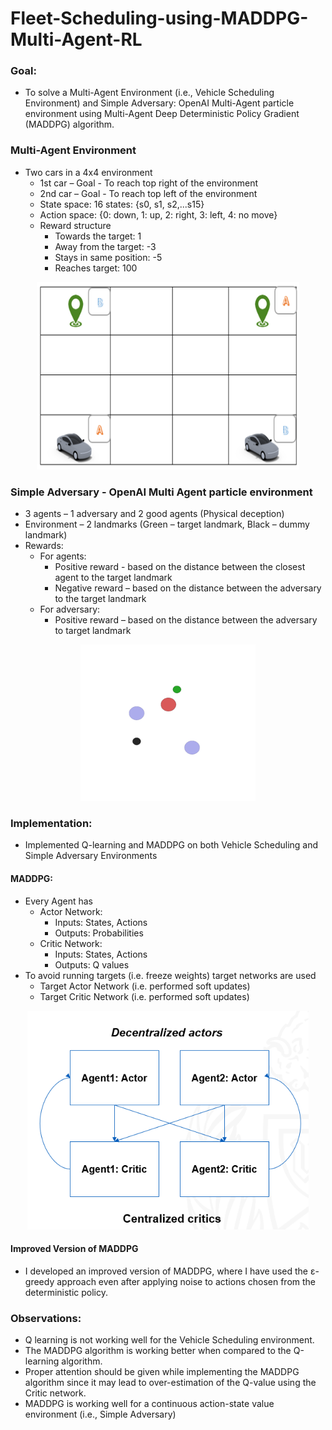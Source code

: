 # Fleet-Scheduling-using-MADDPG-Multi-Agent-RL

<h3>Goal:</h3>

* To solve a Multi-Agent Environment (i.e., Vehicle Scheduling Environment) and Simple Adversary: OpenAI Multi-Agent particle environment using Multi-Agent Deep Deterministic Policy Gradient (MADDPG) algorithm.

<h3>Multi-Agent Environment</h3>

* Two cars in a 4x4 environment
  * 1st car – Goal - To reach top right of the environment
  * 2nd car – Goal - To reach top left of the environment
  * State space: 16 states: {s0, s1, s2,...s15}
  * Action space: {0: down, 1: up, 2: right, 3: left, 4: no move}
  * Reward structure
    - Towards the target: 1
    - Away from the target: -3
    - Stays in same position: -5
    - Reaches target: 100
    
<div align="center">
<img src = 'https://github.com/nkrgit/Fleet-Scheduling-using-MADDPG-Multi-Agent-RL/blob/main/Fleet_Env.png' width="420" height="300">
</div>

<h3>Simple Adversary - OpenAI Multi Agent particle environment</h3>

* 3 agents – 1 adversary and 2 good agents (Physical deception)
* Environment – 2 landmarks (Green – target landmark, Black – dummy landmark)
* Rewards:
  * For agents:
    * Positive reward - based on the distance between the closest agent to the target landmark
    * Negative reward – based on the distance between the adversary to the target landmark
  * For adversary:
    * Positive reward – based on the distance between the adversary to target landmark

<div align="center">
<img src = 'https://github.com/nkrgit/Fleet-Scheduling-using-MADDPG-Multi-Agent-RL/blob/main/mpe_simple_adversary.gif' width="280" height="250">
</div>

<h3>Implementation:</h3>

* Implemented Q-learning and MADDPG on both Vehicle Scheduling and Simple Adversary Environments

<h4>MADDPG:</h4>

* Every Agent has 
    * Actor Network:
      * Inputs: States, Actions
      * Outputs: Probabilities
    * Critic Network:
      * Inputs: States, Actions
      * Outputs: Q values
* To avoid running targets (i.e. freeze weights) target networks are used
  * Target Actor Network (i.e. performed soft updates)
  * Target Critic Network (i.e. performed soft updates)
<div align="center">

<img src='https://github.com/nkrgit/Fleet-Scheduling-using-MADDPG-Multi-Agent-RL/blob/main/MADDPG_Arc.png' width="450" height="350">

</div>  


<h4>Improved Version of MADDPG</h4>

* I developed an improved version of MADDPG, where I have used the ε-greedy approach even after applying noise to actions chosen from the deterministic policy.

<h3>Observations:</h3>

* Q learning is not working well for the Vehicle Scheduling environment.
* The MADDPG algorithm is working better when compared to the Q-learning algorithm.
* Proper attention should be given while implementing the MADDPG algorithm since it may lead to over-estimation of the Q-value using the Critic network.
* MADDPG is working well for a continuous action-state value environment (i.e., Simple Adversary)
